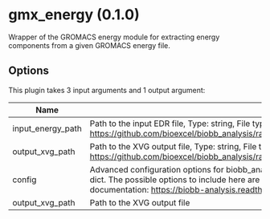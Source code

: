 # gmx_energy (0.1.0)

Wrapper of the GROMACS energy module for extracting energy components from a given GROMACS energy file.

## Options

This plugin takes 3 input arguments and 1 output argument:

| Name          | Description             | I/O    | Type   | Default |
|---------------|-------------------------|--------|--------|---------|
| input_energy_path | Path to the input EDR file, Type: string, File type: input, Accepted formats: edr, Example file: https://github.com/bioexcel/biobb_analysis/raw/master/biobb_analysis/test/data/gromacs/energy.edr | Input | File | File |
| output_xvg_path | Path to the XVG output file, Type: string, File type: output, Accepted formats: xvg, Example file: https://github.com/bioexcel/biobb_analysis/raw/master/biobb_analysis/test/reference/gromacs/ref_energy.xvg | Input | string | string |
| config | Advanced configuration options for biobb_analysis GMXEnergy. This should be passed as a string containing a dict. The possible options to include here are listed under 'properties' in the biobb_analysis GMXEnergy documentation: https://biobb-analysis.readthedocs.io/en/latest/gromacs.html#module-gromacs.gmx_energy | Input | string | string |
| output_xvg_path | Path to the XVG output file | Output | File | File |
